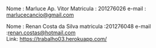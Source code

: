 Nome : Marluce Ap. Vitor
Matricula : 201276026
e-mail : marlucecancio@gmail.com

Nome : Renan Costa da Silva
matricula :201276048
e-mail :renan.costas@hotmail.com
<br>
Link: https://trabalho03.herokuapp.com/
